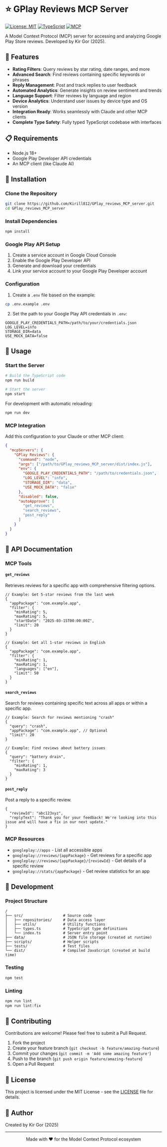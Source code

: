 # ⭐️ GPlay Reviews MCP Server

[![License: MIT](https://img.shields.io/badge/License-MIT-yellow.svg)](https://opensource.org/licenses/MIT)
[![TypeScript](https://img.shields.io/badge/TypeScript-4.5+-blue.svg)](https://www.typescriptlang.org/)
[![MCP](https://img.shields.io/badge/MCP-1.7.0-brightgreen.svg)](https://github.com/modelcontextprotocol/servers)

A Model Context Protocol (MCP) server for accessing and analyzing Google Play Store reviews. Developed by Kir Gor (2025).

## 🚀 Features

- **Rating Filters**: Query reviews by star rating, date ranges, and more
- **Advanced Search**: Find reviews containing specific keywords or phrases
- **Reply Management**: Post and track replies to user feedback
- **Automated Analytics**: Generate insights on review sentiment and trends
- **Language Support**: Filter reviews by language and region
- **Device Analytics**: Understand user issues by device type and OS version
- **Integration Ready**: Works seamlessly with Claude and other MCP clients
- **Complete Type Safety**: Fully typed TypeScript codebase with interfaces

## 📋 Requirements

- Node.js 18+
- Google Play Developer API credentials
- An MCP client (like Claude AI)

## 🔧 Installation

### Clone the Repository

```bash
git clone https://github.com/Kirill812/GPlay_reviews_MCP_server.git
cd GPlay_reviews_MCP_server
```

### Install Dependencies

```bash
npm install
```

### Google Play API Setup

1. Create a service account in Google Cloud Console
2. Enable the Google Play Developer API
3. Generate and download your credentials
4. Link your service account to your Google Play Developer account

### Configuration

1. Create a `.env` file based on the example:

```bash
cp .env.example .env
```

2. Set the path to your Google Play API credentials in `.env`:

```
GOOGLE_PLAY_CREDENTIALS_PATH=/path/to/your/credentials.json
LOG_LEVEL=info
STORAGE_DIR=data
USE_MOCK_DATA=false
```

## 🚀 Usage

### Start the Server

```bash
# Build the TypeScript code
npm run build

# Start the server
npm start
```

For development with automatic reloading:

```bash
npm run dev
```

### MCP Integration

Add this configuration to your Claude or other MCP client:

```json
{
  "mcpServers": {
    "GPlay Reviews": {
      "command": "node",
      "args": ["/path/to/GPlay_reviews_MCP_server/dist/index.js"],
      "env": {
        "GOOGLE_PLAY_CREDENTIALS_PATH": "/path/to/credentials.json",
        "LOG_LEVEL": "info",
        "STORAGE_DIR": "data",
        "USE_MOCK_DATA": "false"
      },
      "disabled": false,
      "autoApprove": [
        "get_reviews",
        "search_reviews",
        "post_reply"
      ]
    }
  }
}
```

## 📝 API Documentation

### MCP Tools

#### `get_reviews`

Retrieves reviews for a specific app with comprehensive filtering options.

```jsonc
// Example: Get 5-star reviews from the last week
{
  "appPackage": "com.example.app",
  "filter": {
    "minRating": 5,
    "maxRating": 5,
    "startDate": "2025-03-15T00:00:00Z",
    "limit": 20
  }
}

// Example: Get all 1-star reviews in English
{
  "appPackage": "com.example.app",
  "filter": {
    "minRating": 1,
    "maxRating": 1,
    "languages": ["en"],
    "limit": 50
  }
}
```

#### `search_reviews`

Search for reviews containing specific text across all apps or within a specific app.

```jsonc
// Example: Search for reviews mentioning "crash"
{
  "query": "crash",
  "appPackage": "com.example.app", // Optional
  "limit": 20
}

// Example: Find reviews about battery issues
{
  "query": "battery drain",
  "filter": {
    "minRating": 1,
    "maxRating": 3
  }
}
```

#### `post_reply`

Post a reply to a specific review.

```jsonc
{
  "reviewId": "abc123xyz",
  "replyText": "Thank you for your feedback! We're looking into this issue and will have a fix in our next update."
}
```

### MCP Resources

- `googleplay://apps` - List all accessible apps
- `googleplay://reviews/{appPackage}` - Get reviews for a specific app
- `googleplay://reviews/{appPackage}/{reviewId}` - Get details of a specific review
- `googleplay://stats/{appPackage}` - Get review statistics for an app

## 🧪 Development

### Project Structure

```
/
├── src/                  # Source code
│   ├── repositories/     # Data access layer
│   ├── utils/            # Utility functions
│   ├── types.ts          # TypeScript type definitions
│   └── index.ts          # Server entry point
├── data/                 # JSON file storage (created at runtime)
├── scripts/              # Helper scripts
├── tests/                # Test files
└── dist/                 # Compiled JavaScript (created at build time)
```

### Testing

```bash
npm test
```

### Linting

```bash
npm run lint
npm run lint:fix
```

## 🤝 Contributing

Contributions are welcome! Please feel free to submit a Pull Request.

1. Fork the project
2. Create your feature branch (`git checkout -b feature/amazing-feature`)
3. Commit your changes (`git commit -m 'Add some amazing feature'`)
4. Push to the branch (`git push origin feature/amazing-feature`)
5. Open a Pull Request

## 📄 License

This project is licensed under the MIT License - see the [LICENSE](LICENSE) file for details.

## 👤 Author

Created by Kir Gor (2025)

---

<p align="center">Made with ❤️ for the Model Context Protocol ecosystem</p>
